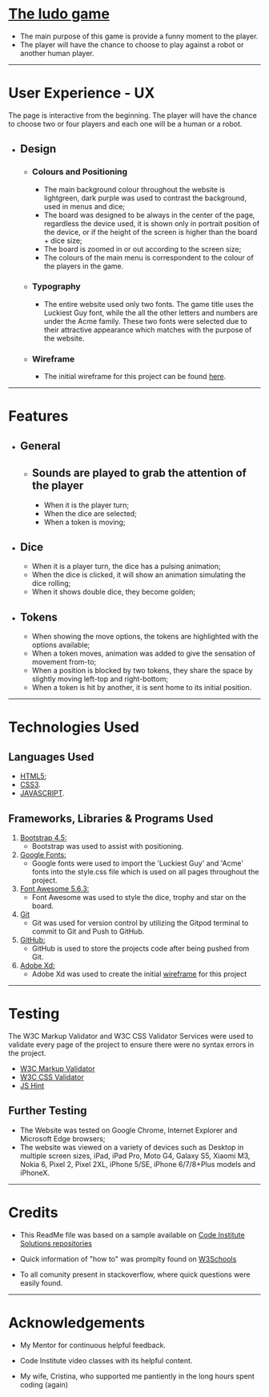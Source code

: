 # [The ludo game](https://thiagoluizfb.github.io/ludogame/)


* The main purpose of this game is provide a funny moment to the player.
* The player will have the chance to choose to play against a robot or another human player.

----------------------------------------------------------------------------------------------------------------------------------------

# User Experience - UX 

The page is interactive from the beginning. The player will have the chance to choose two or four players and each one will be a human or a robot.

- ## Design

  - ### Colours and Positioning
    - The main background colour throughout the website is lightgreen, dark purple was used to contrast the background, used in menus and dice;
    - The board was designed to be always in the center of the page, regardless the device used, it is shown only in portrait position of the device, or if the height of the screen is higher than the board + dice size;
    - The board is zoomed in or out according to the screen size;
    - The colours of the main menu is correspondent to the colour of the players in the game.
    
  - ### Typography
     - The entire website used only two fonts. The game title uses the Luckiest Guy font, while the all the other letters and numbers are under the Acme family. These two fonts were selected due to their attractive appearance which matches with the purpose of the website.
     
     
  - ### Wireframe
     - The initial wireframe for this project can be found [here](https://xd.adobe.com/view/f42bf006-739d-4402-624e-0fbf4cdd84f0-821a/).

---------------------------------------------------------------------------------------------------------------------------------------

# Features

- ## General
  - ## Sounds are played to grab the attention of the player
    - When it is the player turn;
    - When the dice are selected;
    - When a token is moving;
    
- ## Dice
  * When it is a player turn, the dice has a pulsing animation;
  * When the dice is clicked, it will show an animation simulating the dice rolling;
  * When it shows double dice, they become golden;

- ## Tokens
  * When showing the move options, the tokens are highlighted with the options available;
  * When a token moves, animation was added to give the sensation of movement from-to;
  * When a position is blocked by two tokens, they share the space by slightly moving left-top and right-bottom;
  * When a token is hit by another, it is sent home to its initial position.
  
----------------------------------------------------------------------------------------------------------------------------------------

# Technologies Used

## Languages Used

-   [HTML5](https://en.wikipedia.org/wiki/HTML5);
-   [CSS3](https://en.wikipedia.org/wiki/Cascading_Style_Sheets).
-   [JAVASCRIPT](https://en.wikipedia.org/wiki/JavaScript).

## Frameworks, Libraries & Programs Used

1. [Bootstrap 4.5:](https://getbootstrap.com/docs/4.5/getting-started/introduction/)
    - Bootstrap was used to assist with positioning.
1. [Google Fonts:](https://fonts.google.com/)
    - Google fonts were used to import the 'Luckiest Guy' and 'Acme' fonts into the style.css file which is used on all pages throughout the project.
1. [Font Awesome 5.6.3:](https://fontawesome.com/)
    - Font Awesome was used to style the dice, trophy and star on the board.
1. [Git](https://git-scm.com/)
    - Git was used for version control by utilizing the Gitpod terminal to commit to Git and Push to GitHub.
1. [GitHub:](https://github.com/)
    - GitHub is used to store the projects code after being pushed from Git.
1. [Adobe Xd:](https://www.adobe.com/products/xd.html)
    - Adobe Xd was used to create the initial [wireframe](https://xd.adobe.com/view/f42bf006-739d-4402-624e-0fbf4cdd84f0-821a/) for this project

---------------------------------------------------------------------------------------------------------------------------------------

# Testing

The W3C Markup Validator and W3C CSS Validator Services were used to validate every page of the project to ensure there were no syntax errors in the project.

-   [W3C Markup Validator](https://jigsaw.w3.org/css-validator/#validate_by_input)
-   [W3C CSS Validator](https://jigsaw.w3.org/css-validator/#validate_by_input)
-   [JS Hint](https://jshint.com/)

## Further Testing

-   The Website was tested on Google Chrome, Internet Explorer and Microsoft Edge browsers;
-   The website was viewed on a variety of devices such as Desktop in multiple screen sizes, iPad, iPad Pro, Moto G4, Galaxy S5, Xiaomi M3, Nokia 6, Pixel 2, Pixel 2XL, iPhone 5/SE, iPhone 6/7/8+Plus models and iPhoneX.

---------------------------------------------------------------------------------------------------------------------------------------

# Credits

-   This ReadMe file was based on a sample available on [Code Institute Solutions repositories](https://github.com/Code-Institute-Solutions)

-   Quick information of "how to" was promplty found on [W3Schools](https://www.w3schools.com/)

-   To all comunity present in stackoverflow, where quick questions were easily found.


---------------------------------------------------------------------------------------------------------------------------------------- 

# Acknowledgements

-   My Mentor for continuous helpful feedback.

-   Code Institute video classes with its helpful content.

-   My wife, Cristina, who supported me pantiently in the long hours spent coding (again)
